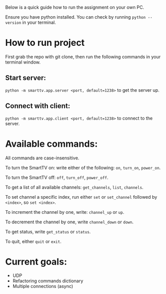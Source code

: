 Below is a quick guide how to run the assignment on your own PC.

Ensure you have python installed. You can check by running `python --version` in your terminal.

# How to run project
First grab the repo with git clone, then run the following commands in your terminal window.
## Start server:
`python -m smarttv.app.server <port, default=1238>` to get the server up.

## Connect with client:
`python -m smarttv.app.client <port, default=1238>` to connect to the server.

# Available commands:
All commands are case-insensitive.

To turn the SmartTV on: write either of the following: `on`, `turn_on`, `power_on`.

To turn the SmartTV off: `off`, `turn_off`, `power_off`.

To get a list of all available channels: `get_channels`, `list`, `channels`.

To set channel a specific index, run either `set` or `set_channel` followed by `<index>`, so `set <index>`.

To increment the channel by one, write: `channel_up` or `up`.

To decrement the channel by one, write `channel_down` or `down`.

To get status, write `get_status` or `status`.

To quit, either `quit` or `exit`.

# Current goals:
* UDP
* Refactoring commands dictionary
* Multiple connections (async)
